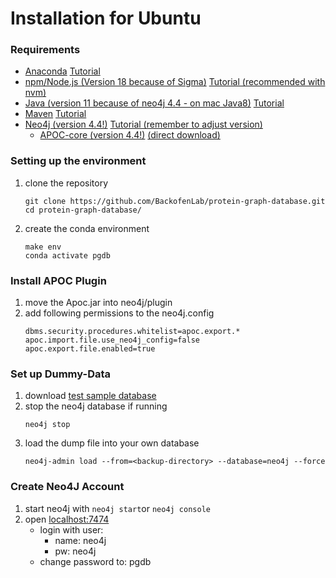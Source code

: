 # Installation for Ubuntu

### Requirements
- [Anaconda](https://conda.io/en/latest/)  [Tutorial](https://docs.anaconda.com/free/anaconda/install/linux/)
- [npm/Node.js (Version 18 because of Sigma)](https://nodejs.org/en/download) [Tutorial (recommended with nvm)](https://www.digitalocean.com/community/tutorials/how-to-install-node-js-on-ubuntu-22-04)
- [Java (version 11 because of neo4j 4.4 - on mac Java8)](https://adoptium.net/de/temurin/archive/?version=11) [Tutorial](https://wiki.ubuntuusers.de/Java/Installation/OpenJDK/)
- [Maven](https://maven.apache.org/download.cgi) [Tutorial](https://www.digitalocean.com/community/tutorials/install-maven-linux-ubuntu)
- [Neo4j (version 4.4!)](https://neo4j.com/download-center/) [Tutorial (remember to adjust version)](https://www.digitalocean.com/community/tutorials/how-to-install-and-configure-neo4j-on-ubuntu-20-04)
  - [APOC-core (version 4.4!)](https://neo4j.com/labs/apoc/4.4/installation/) [(direct download)](https://github.com/neo4j-contrib/neo4j-apoc-procedures/releases/4.4.0.1)

### Setting up the environment
1. clone the repository
   ```commandline
   git clone https://github.com/BackofenLab/protein-graph-database.git
   cd protein-graph-database/
   ```
2. create the conda environment
   ```commandline
   make env
   conda activate pgdb
   ```
### Install APOC Plugin
1. move the Apoc.jar into neo4j/plugin
2. add following permissions to the neo4j.config
   ````commandline
   dbms.security.procedures.whitelist=apoc.export.*
   apoc.import.file.use_neo4j_config=false
   apoc.export.file.enabled=true
   ````

### Set up Dummy-Data
1. download [test sample database](https://drive.google.com/file/d/1S8_O2HCeMKwukwnTHlFmf1KLQnbfcXAN/view)
2. stop the neo4j database if running
   ```commandline
   neo4j stop
   ```
3. load the dump file into your own database
   ````commandline
   neo4j-admin load --from=<backup-directory> --database=neo4j --force
   ````

### Create Neo4J Account
1. start neo4j with ````neo4j start````or ````neo4j console````
2. open [localhost:7474](http://localhost:7474/browser/)
   - login with user:
     - name: neo4j 
     - pw: neo4j
   - change password to: pgdb
